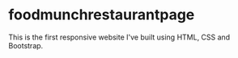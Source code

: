 # foodmunchrestaurantpage
This is the first responsive website I've built using HTML, CSS and Bootstrap.
